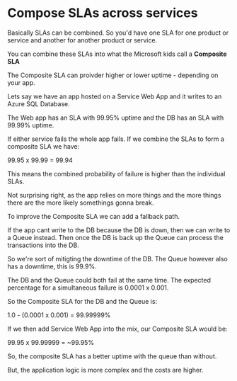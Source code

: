 # Compose SLAs across services

Basically SLAs can be combined. So you'd have one SLA for one product or service and another for another product or service.

You can combine these SLAs into what the Microsoft kids call a **Composite SLA**

The Composite SLA can proivder higher or lower uptime - depending on your app.

Lets say we have an app hosted on a Service Web App and it writes to an Azure SQL Database.

The Web app has an SLA with 99.95% uptime and the DB has an SLA with 99.99% uptime.

If either service fails the whole app fails. If we combine the SLAs to form a composite SLA we have:

99.95 x 99.99 = 99.94

This means the combined probability of failure is higher than the individual SLAs.

Not surprising right, as the app relies on more things and the more things there are the more likely somethings gonna break.

To improve the Composite SLA we can add a fallback path.

If the app cant write to the DB because the DB is down, then we can write to a Queue instead. Then once the DB is back up the Queue can process the transactions into the DB.

So we're sort of mitigting the downtime of the DB. The Queue however also has a downtime, this is 99.9%.

The DB and the Queue could both fail at the same time. The expected percentage for a simultaneous failure is 0.0001 x 0.001.

So the Composite SLA for the DB and the Queue is:

1.0 - (0.0001 x 0.001) = 99.99999%

If we then add Service Web App into the mix, our Composite SLA would be:

99.95 x 99.99999 = ~99.95%

So, the composite SLA has a better uptime with the queue than without.

But, the application logic is more complex and the costs are higher.
